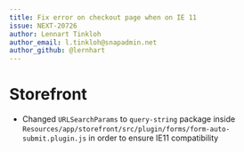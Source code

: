 ```yaml
---
title: Fix error on checkout page when on IE 11
issue: NEXT-20726
author: Lennart Tinkloh
author_email: l.tinkloh@snapadmin.net
author_github: @lernhart
---
```

# Storefront
* Changed `URLSearchParams` to `query-string` package inside `Resources/app/storefront/src/plugin/forms/form-auto-submit.plugin.js` in order to ensure IE11 compatibility
